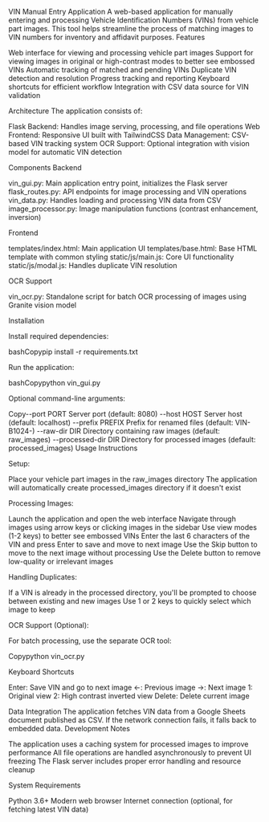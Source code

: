VIN Manual Entry Application
A web-based application for manually entering and processing Vehicle Identification Numbers (VINs) from vehicle part images. This tool helps streamline the process of matching images to VIN numbers for inventory and affidavit purposes.
Features

Web interface for viewing and processing vehicle part images
Support for viewing images in original or high-contrast modes to better see embossed VINs
Automatic tracking of matched and pending VINs
Duplicate VIN detection and resolution
Progress tracking and reporting
Keyboard shortcuts for efficient workflow
Integration with CSV data source for VIN validation

Architecture
The application consists of:

Flask Backend: Handles image serving, processing, and file operations
Web Frontend: Responsive UI built with TailwindCSS
Data Management: CSV-based VIN tracking system
OCR Support: Optional integration with vision model for automatic VIN detection

Components
Backend

vin_gui.py: Main application entry point, initializes the Flask server
flask_routes.py: API endpoints for image processing and VIN operations
vin_data.py: Handles loading and processing VIN data from CSV
image_processor.py: Image manipulation functions (contrast enhancement, inversion)

Frontend

templates/index.html: Main application UI
templates/base.html: Base HTML template with common styling
static/js/main.js: Core UI functionality
static/js/modal.js: Handles duplicate VIN resolution

OCR Support

vin_ocr.py: Standalone script for batch OCR processing of images using Granite vision model

Installation

Install required dependencies:

bashCopypip install -r requirements.txt

Run the application:

bashCopypython vin_gui.py

Optional command-line arguments:

Copy--port PORT         Server port (default: 8080)
--host HOST         Server host (default: localhost)
--prefix PREFIX     Prefix for renamed files (default: VIN-B1024-)
--raw-dir DIR       Directory containing raw images (default: raw_images)
--processed-dir DIR Directory for processed images (default: processed_images)
Usage Instructions

Setup:

Place your vehicle part images in the raw_images directory
The application will automatically create processed_images directory if it doesn't exist


Processing Images:

Launch the application and open the web interface
Navigate through images using arrow keys or clicking images in the sidebar
Use view modes (1-2 keys) to better see embossed VINs
Enter the last 6 characters of the VIN and press Enter to save and move to next image
Use the Skip button to move to the next image without processing
Use the Delete button to remove low-quality or irrelevant images


Handling Duplicates:

If a VIN is already in the processed directory, you'll be prompted to choose between existing and new images
Use 1 or 2 keys to quickly select which image to keep


OCR Support (Optional):

For batch processing, use the separate OCR tool:

Copypython vin_ocr.py


Keyboard Shortcuts

Enter: Save VIN and go to next image
←: Previous image
→: Next image
1: Original view
2: High contrast inverted view
Delete: Delete current image

Data Integration
The application fetches VIN data from a Google Sheets document published as CSV. If the network connection fails, it falls back to embedded data.
Development Notes

The application uses a caching system for processed images to improve performance
All file operations are handled asynchronously to prevent UI freezing
The Flask server includes proper error handling and resource cleanup

System Requirements

Python 3.6+
Modern web browser
Internet connection (optional, for fetching latest VIN data)